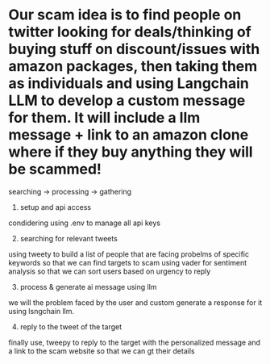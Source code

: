 # Our scam idea is to find people on twitter looking for deals/thinking of buying stuff on discount/issues with amazon packages, then taking them as individuals and using Langchain LLM to develop a custom message for them. It will include a llm message + link to an amazon clone where if they buy anything they will be scammed!

searching -> processing -> gathering 

1) setup and api access

condidering using .env to manage all api keys

2) searching for relevant tweets

using tweety to build a list of people that are facing probelms of specific keywords 
so that we can find targets to scam 
using vader for sentiment analysis so that we can sort users based on 
urgency to reply 

3) process & generate ai message using llm 

we will the problem faced by the user and custom generate a response for it using
lsngchain llm.

4) reply to the tweet of the target

finally use, tweepy to reply to the target with the personalized message and a link to
the scam website so that we can gt their details


